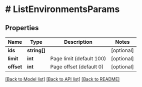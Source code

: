 # # ListEnvironmentsParams

## Properties

Name | Type | Description | Notes
------------ | ------------- | ------------- | -------------
**ids** | **string[]** |  | [optional]
**limit** | **int** | Page limit (default 100) | [optional]
**offset** | **int** | Page offset (default 0) | [optional]

[[Back to Model list]](../../README.md#models) [[Back to API list]](../../README.md#endpoints) [[Back to README]](../../README.md)
